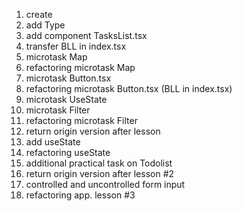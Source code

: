 1. create
2. add Type
3. add component TasksList.tsx
4. transfer BLL in index.tsx
5. microtask Map
6. refactoring microtask Map
7. microtask Button.tsx
8. refactoring microtask Button.tsx (BLL in index.tsx)
9. microtask UseState
10. microtask Filter
11. refactoring microtask Filter
12. return origin version after lesson
13. add useState
14. refactoring useState
15. additional practical task on Todolist
16. return origin version after lesson #2
17. controlled and uncontrolled form input
18. refactoring app. lesson #3
